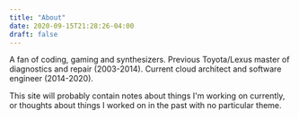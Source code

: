 ```yaml
---
title: "About"
date: 2020-09-15T21:28:26-04:00
draft: false
---
```


A fan of coding, gaming and synthesizers. Previous Toyota/Lexus master of diagnostics and repair (2003-2014). Current cloud architect and software engineer (2014-2020).

This site will probably contain notes about things I'm working on currently, or thoughts about things I worked on in the past with no particular theme.
